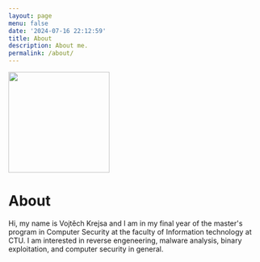 ```yaml
---
layout: page
menu: false
date: '2024-07-16 22:12:59'
title: About
description: About me.
permalink: /about/
---
```


<img class="img-rounded" src="/assets/img/uploads/profile.png" width="200">

# About

Hi, my name is Vojtěch Krejsa and I am in my final year of the master's program in Computer Security at the faculty of Information technology at CTU.
I am interested in reverse engeneering, malware analysis, binary exploitation, and computer security in general.
